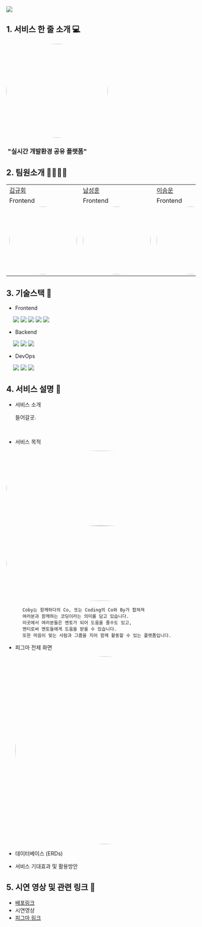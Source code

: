 <img src="https://capsule-render.vercel.app/api?type=waving&color=auto&height=200&section=header&text=2nd-1st-Project-Team5&fontSize=70" />

## 1. 서비스 한 줄 소개 💻

<img style="border: 0px solid black !important; border-radius:50%;" src="https://github.com/GDSC-KNU/2nd-1st-Project-Team5/assets/113246980/2d3edc7c-52d7-4cae-8072-034ed987f7b8" width="270px" height = "250px" />

### &nbsp;"실시간 개발환경 공유 플랫폼"

## 2. 팀원소개 👨‍👨‍👧‍👦 

<table>
  <tr>
    <td><a href="https://github.com/KimKyuHoi">김규회</a></td>
    <td><a href="https://github.com/yun8565">남성훈</td>
    <td><a href="https://github.com/Usimth">이승운</td>
    <td><a href="https://github.com/dahyun0917">이다현</td>
    <td><a href="https://github.com/20220402">이창윤</td>
  </tr>
  <tr>
    <td>Frontend</td>
    <td>Frontend</td>
    <td>Frontend</td>
    <td>Backend</td>
    <td>Backend</td>
  </tr>
  <tr>
    <td>
      <img style="border: 0px solid black !important; border-radius:50%;" src="https://github.com/GDSC-KNU/2nd-1st-Project-Team5/assets/113246980/16192efd-99e6-4334-b474-10fe52952f07" width="180px" height = "180px" />
   </td>
    <td>
     <img style="border: 0px solid black !important; border-radius:50%; " src="https://github.com/GDSC-KNU/2nd-1st-Project-Team5/assets/113246980/4545071b-d029-4c9f-88c5-80acfebf46a7" width="180px" height = "180px" />
   </td>
    <td>
     <img style="border: 0px solid black !important; border-radius:50%; " src="https://github.com/GDSC-KNU/2nd-1st-Project-Team5/assets/113246980/2e06f1e6-3b5b-49e0-addf-2a9ea4920551" width="180px" height = "180px" />
   </td>
     <td>
     <img style="border: 0px solid black !important; border-radius:50%; " src="https://avatars.githubusercontent.com/u/75965656?v=4" width="180px" height = "180px" />
   </td>
    <td>
      <img style="border: 0px solid black !important; border-radius:50%;" src="https://github.com/GDSC-KNU/2nd-1st-Project-Team5/assets/113246980/3354d8dc-c70c-44d6-bae2-2246f41c2b72" width="180px" height = "180px" />
   </td>
  </tr>
</table>

## 3. 기술스택 🔧
 
 - Frontend
 <p>
   
    <img src="https://img.shields.io/badge/React-61DAFB?style=flat&logo=React&logoColor=white"/>
    <img src="https://img.shields.io/badge/JavaScript-F7DF1E?style=flat&logo=JavaScript&logoColor=white"/>
    <img src="https://img.shields.io/badge/HTML5-E34F26?style=flat&logo=HTML5&logoColor=white"/>
    <img src="https://img.shields.io/badge/CSS-1572B6?style=flat&logo=CSS3&logoColor=white"/>
    <img src="https://img.shields.io/badge/Figma-F24E1E?style=flat&logo=Figma&logoColor=white"/>
 </p> 
 
 - Backend

<p>
   
  <img src="https://img.shields.io/badge/Java-FF9E0F?style=flat&logo=Java&logoColor=white"/>
  <img src="https://img.shields.io/badge/Spring Boot-6DB33F?style=flat&logo=Spring Boot&logoColor=white"/>
  <img src="https://img.shields.io/badge/MySQL-4479A1?style=flat&logo=MySQL&logoColor=white"/>
  </p>

- DevOps

<p>
   
  <img src="https://img.shields.io/badge/AWS-232F3E?style=flat&logo=Amazon AWS&logoColor=white"/>
  <img src="https://img.shields.io/badge/Docker-2496ED?style=flat&logo=Docker&logoColor=white"/>
  <img src="https://img.shields.io/badge/Netlify-00C7B7?style=flat&logo=Netlify&logoColor=white"/>
</p>
  
## 4. 서비스 설명 📌

- 서비스 소개
  <div>
    <p>들어갈곳.</p>
    <br/>
  </div>

- 서비스 목적

<img style="border: 0px solid black !important; border-radius:50%;" src="https://github.com/GDSC-KNU/2nd-1st-Project-Team5/assets/113246980/ae18b184-c732-4066-91b6-657d1e975a24" width="1000px" height = "200px" />
<img style="border: 0px solid black !important; border-radius:50%;" src="https://github.com/GDSC-KNU/2nd-1st-Project-Team5/assets/113246980/108cbf61-0a60-4df3-8296-875e14a2cd93" width="1000px" height = "200px" />
<br/>

```
      Coby는 함께하다의 Co, 또는 Coding의 Co와 By가 합쳐져
      여러분과 함께하는 코딩이라는 의미를 담고 있습니다.
      이곳에서 여러분들은 멘토가 되어 도움을 줄수도 있고,
      멘티로써 멘토들에게 도움을 받을 수 있습니다.
      또한 마음이 맞는 사람과 그룹을 지어 함께 활동할 수 있는 플랫폼입니다.
```

- 피그마 전체 화면
  
  <img style="border: 0px solid black !important; border-radius:50%;" src="https://github.com/GDSC-KNU/2nd-1st-Project-Team5/assets/113246980/a7235fb4-9460-4684-b704-b5580c0acc3d" width="750px" height = "500px" />

- 데이터베이스 (ERDs)
- 서비스 기대효과 및 활용방안



## 5. 시연 영상 및 관련 링크 🔗
- [배포링크](https://cobys.netlify.app/)
- 시연영상 
- [피그마 링크](https://www.figma.com/file/qQDDWzqkgIukzNdL9UNkLP/Coby-Design-File?type=design&node-id=0-1&t=2oCCePBv0KUqnbtv-0)
